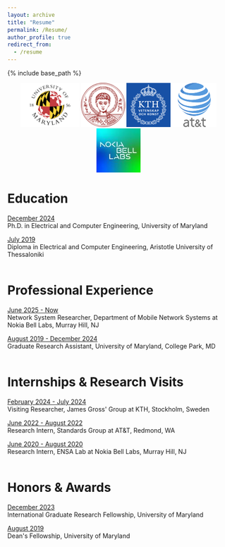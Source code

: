```yaml
---
layout: archive
title: "Resume"
permalink: /Resume/
author_profile: true
redirect_from:
  - /resume
---
```


{% include base_path %}


<p align="center">
    <img src="/images/umd-logo.png" />   <img src="/images/auth-logo.png" /> <img src="/images/KTH-logo.png" />
 <img src="/images/at&t.png" />   <img src="/images/nokia-logo.jpg" />
</p>

Education
======

<ins> December 2024 </ins> <br/>
Ph.D. in Electrical and Computer Engineering, University of Maryland 

<ins>July 2019</ins><br/>
Diploma in Electrical and Computer Engineering, Aristotle University of Thessaloniki
<br/>
<br/>

Professional Experience
======
<ins> June 2025 - Now </ins> <br/>
Network System Researcher, Department of Mobile Network Systems at Nokia Bell Labs, Murray Hill, NJ

<ins> August 2019  - December 2024 </ins> <br/>
Graduate Research Assistant, University of Maryland, College Park, MD
<br/>
<br/>

Internships & Research Visits
======

<ins>February 2024 - July 2024</ins> <br/>
Visiting Researcher, James Gross' Group at KTH, Stockholm, Sweden

<ins>June 2022 - August 2022</ins> <br/>
Research Intern, Standards Group at AT&T, Redmond, WA

<ins>June 2020 - August 2020</ins> <br/>
Research Intern, ENSA Lab at Nokia Bell Labs, Murray Hill, NJ
<br/>
<br/>

Honors & Awards
======

<ins>December 2023</ins> <br/>
International Graduate Research Fellowship, University of Maryland <br/>

<ins>August 2019</ins> <br/>
Dean's Fellowship, University of Maryland <br/>
<br/>
<br/>
